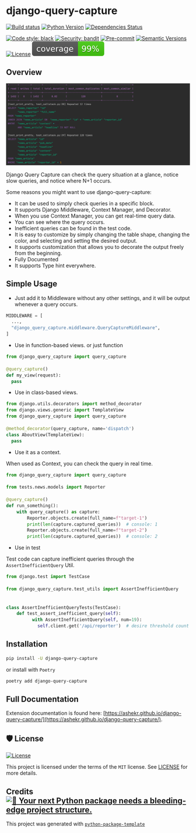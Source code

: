 # django-query-capture

[![Build status](https://github.com/ashekr/django-query-capture/workflows/build/badge.svg?branch=main&event=push)](https://github.com/ashekr/django-query-capture/actions?query=workflow%3Abuild)
[![Python Version](https://img.shields.io/pypi/pyversions/django-query-capture.svg)](https://pypi.org/project/django-query-capture/)
[![Dependencies Status](https://img.shields.io/badge/dependencies-up%20to%20date-brightgreen.svg)](https://github.com/ashekr/django-query-capture/pulls?utf8=%E2%9C%93&q=is%3Apr%20author%3Aapp%2Fdependabot)

[![Code style: black](https://img.shields.io/badge/code%20style-black-000000.svg)](https://github.com/psf/black)
[![Security: bandit](https://img.shields.io/badge/security-bandit-green.svg)](https://github.com/PyCQA/bandit)
[![Pre-commit](https://img.shields.io/badge/pre--commit-enabled-brightgreen?logo=pre-commit&logoColor=white)](https://github.com/ashekr/django-query-capture/blob/main/.pre-commit-config.yaml)
[![Semantic Versions](https://img.shields.io/badge/%20%20%F0%9F%93%A6%F0%9F%9A%80-semantic--versions-e10079.svg)](https://github.com/ashekr/django-query-capture/releases)
[![License](https://img.shields.io/github/license/ashekr/django-query-capture)](https://github.com/ashekr/django-query-capture/blob/main/LICENSE)
![Coverage Report](assets/images/coverage.svg)


## Overview

![img.png](assets/images/main.png)

Django Query Capture can check the query situation at a glance, notice slow queries, and notice where N+1 occurs.

Some reasons you might want to use django-query-capture:

- It can be used to simply check queries in a specific block.
- It supports Django Middleware, Context Manager, and Decorator.
- When you use Context Manager, you can get real-time query data.
- You can see where the query occurs.
- Inefficient queries can be found in the test code.
- It is easy to customize by simply changing the table shape, changing the color, and selecting and setting the desired output.
- It supports customization that allows you to decorate the output freely from the beginning.
- Fully Documented
- It supports Type hint everywhere.

## Simple Usage

- Just add it to Middleware without any other settings, and it will be output whenever a query occurs.

```python
MIDDLEWARE = [
  ...,
  "django_query_capture.middleware.QueryCaptureMiddleware",
]
```

- Use in function-based views. or just function

```python
from django_query_capture import query_capture

@query_capture()
def my_view(request):
  pass
```

- Use in class-based views.

```python
from django.utils.decorators import method_decorator
from django.views.generic import TemplateView
from django_query_capture import query_capture

@method_decorator(query_capture, name='dispatch')
class AboutView(TemplateView):
  pass
```

- Use it as a context.

When used as Context, you can check the query in real time.

```python
from django_query_capture import query_capture

from tests.news.models import Reporter

@query_capture()
def run_something():
    with query_capture() as capture:
        Reporter.objects.create(full_name=f"target-1")
        print(len(capture.captured_queries))  # console: 1
        Reporter.objects.create(full_name=f"target-2")
        print(len(capture.captured_queries))  # console: 2
```

- Use in test

Test code can capture inefficient queries through the `AssertInefficientQuery` Util.


```python
from django.test import TestCase

from django_query_capture.test_utils import AssertInefficientQuery


class AssertInefficientQueryTests(TestCase):
    def test_assert_inefficient_query(self):
          with AssertInefficientQuery(self, num=19):
            self.client.get('/api/reporter')  # desire threshold count 19 but, /api/reporter duplicate query: 20, so raise error
```

## Installation

```bash
pip install -U django-query-capture
```

or install with `Poetry`

```bash
poetry add django-query-capture
```

## Full Documentation

Extension documentation is found here: [https://ashekr.github.io/django-query-capture/](https://ashekr.github.io/django-query-capture/).

## 🛡 License

[![License](https://img.shields.io/github/license/ashekr/django-query-capture)](https://github.com/ashekr/django-query-capture/blob/main/LICENSE)

This project is licensed under the terms of the `MIT` license. See [LICENSE](https://github.com/ashekr/django-query-capture/blob/main/LICENSE) for more details.

## Credits [![🚀 Your next Python package needs a bleeding-edge project structure.](https://img.shields.io/badge/python--package--template-%F0%9F%9A%80-brightgreen)](https://github.com/TezRomacH/python-package-template)

This project was generated with [`python-package-template`](https://github.com/TezRomacH/python-package-template)
